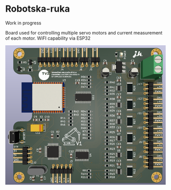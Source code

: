 # Robotska-ruka
Work in progress

Board used for controlling multiple servo motors and current measurement of each motor.
WiFI capability via ESP32


![](Images/PCB-model.PNG)
